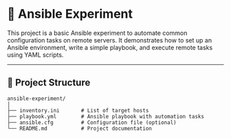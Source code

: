 

# 🔧 Ansible Experiment

This project is a basic Ansible experiment to automate common configuration tasks on remote servers. It demonstrates how to set up an Ansible environment, write a simple playbook, and execute remote tasks using YAML scripts.

---

## 📁 Project Structure

```
ansible-experiment/
│
├── inventory.ini       # List of target hosts
├── playbook.yml        # Ansible playbook with automation tasks
├── ansible.cfg         # Configuration file (optional)
└── README.md           # Project documentation
```

